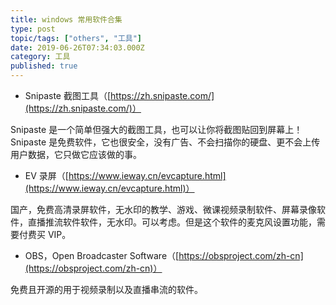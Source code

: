 ```yaml
---
title: windows 常用软件合集
type: post
topic/tags: ["others", "工具"]
date: 2019-06-26T07:34:03.000Z
category: 工具
published: true
---
```


- Snipaste 截图工具（[https://zh.snipaste.com/](https://zh.snipaste.com/)）

Snipaste 是一个简单但强大的截图工具，也可以让你将截图贴回到屏幕上！Snipaste 是免费软件，它也很安全，没有广告、不会扫描你的硬盘、更不会上传用户数据，它只做它应该做的事。

- EV 录屏（[https://www.ieway.cn/evcapture.html](https://www.ieway.cn/evcapture.html)）

国产，免费高清录屏软件，无水印的教学、游戏、微课视频录制软件、屏幕录像软件，直播推流软件软件，无水印。可以考虑。但是这个软件的麦克风设置功能，需要付费买 VIP。

- OBS，Open Broadcaster Software（[https://obsproject.com/zh-cn](https://obsproject.com/zh-cn)）

免费且开源的用于视频录制以及直播串流的软件。

